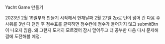 Yacht Game 만들기

2023년 2월 19일부터 만들기 시작해서 현재날짜 2월 27일
2p로 턴이 넘어 간 다음 주사위를 3번 다 던진 후 점수표를 클릭하면 점수칸에 점수가 들어가지 않고 submitBtn이 나오지 읺음.
왜 그런지 도저히 모르겠어 잠시 덮어두고 더 공부한 다음 다시 문제해결에 도전해볼 예정.
